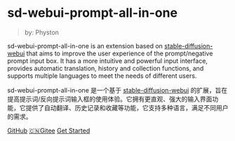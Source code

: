 <!-- _coverpage.md -->

# sd-webui-prompt-all-in-one

> by: Physton

sd-webui-prompt-all-in-one is an extension based on [stable-diffusion-webui](https://github.com/AUTOMATIC1111/stable-diffusion-webui) that aims to improve the user experience of the prompt/negative prompt input box. It has a more intuitive and powerful input interface, provides automatic translation, history and collection functions, and supports multiple languages to meet the needs of different users.

sd-webui-prompt-all-in-one 是一个基于 [stable-diffusion-webui](https://github.com/AUTOMATIC1111/stable-diffusion-webui) 的扩展，旨在提高提示词/反向提示词输入框的使用体验。它拥有更直观、强大的输入界面功能，它提供了自动翻译、历史记录和收藏等功能，它支持多种语言，满足不同用户的需求。

[GitHub](https://github.com/Physton/sd-webui-prompt-all-in-one)
[🇨🇳Gitee](https://gitee.com/physton/sd-webui-prompt-all-in-one)
[Get Started](Installation.md#installation)
